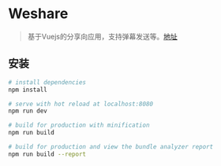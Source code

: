# Weshare

> 基于Vuejs的分享向应用，支持弹幕发送等。[地址](http://krialy.com)
## 安装

``` bash
# install dependencies
npm install

# serve with hot reload at localhost:8080
npm run dev

# build for production with minification
npm run build

# build for production and view the bundle analyzer report
npm run build --report
```
